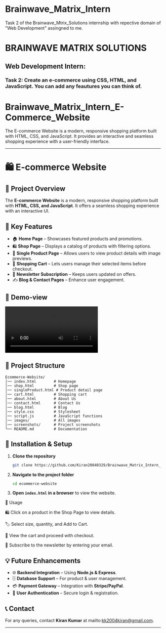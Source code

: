 # Brainwave_Matrix_Intern
Task 2 of the Brainwave_Mtrix_Solutions internship with repective domain of "Web Development" assingned to me.

# BRAINWAVE MATRIX SOLUTIONS

## Web Development Intern:

### Task 2: Create an e-commerce using CSS, HTML, and JavaScript. You can add any feautures you can think of. 




# Brainwave_Matrix_Intern_E-Commerce_Website
The E-commerce Website is a modern, responsive shopping platform built with HTML, CSS, and JavaScript. It provides an interactive and seamless shopping experience with a user-friendly interface.



---

# 🛍️ E-commerce Website  

## 📌 Project Overview  
The **E-commerce Website** is a modern, responsive shopping platform built with **HTML, CSS, and JavaScript**. It offers a seamless shopping experience with an interactive UI.  

## 🚀 Key Features  
- 🏠 **Home Page** – Showcases featured products and promotions.  
- 🛍️ **Shop Page** – Displays a catalog of products with filtering options.  
- 👕 **Single Product Page** – Allows users to view product details with image previews.  
- 🛒 **Shopping Cart** – Lets users manage their selected items before checkout.  
- 📩 **Newsletter Subscription** – Keeps users updated on offers.  
- ✍️ **Blog & Contact Pages** – Enhance user engagement.  

## 📸 Demo-view


![Have a look](demo.mp4)  


## 📂 Project Structure  
```
Ecommerce-Website/
│── index.html        # Homepage
│── shop.html         # Shop page
│── singleProduct.html # Product detail page
│── cart.html         # Shopping cart
│── about.html        # About Us
│── contact.html      # Contact Us
│── blog.html         # Blog
│── style.css         # Stylesheet
│── script.js         # JavaScript functions
│── images/           # All images
│── screenshots/      # Project screenshots
└── README.md         # Documentation
```

## 🔧 Installation & Setup  
1. **Clone the repository**  
   ```sh
   git clone https://github.com/Kiran20040329/Brainwave_Matrix_Intern_E-Commerce_Website.git
   ```
2. **Navigate to the project folder**  
   ```sh
   cd ecommerce-website
   ```
3. **Open `index.html` in a browser** to view the website.
   

🎯 Usage

🛍️ Click on a product in the Shop Page to view details.

🏷️ Select size, quantity, and Add to Cart.

🛒 View the cart and proceed with checkout.

📩 Subscribe to the newsletter by entering your email.


## 💡 Future Enhancements  
- 🌐 **Backend Integration** – Using **Node.js & Express**.  
- 🗄️ **Database Support** – For product & user management.  
- 💳 **Payment Gateway** – Integration with **Stripe/PayPal**.  
- 🔐 **User Authentication** – Secure login & registration.  

## 📞 Contact  
For any queries, contact **Kiran Kumar** at mailto:kk2004kiran@gmail.com.  

---

